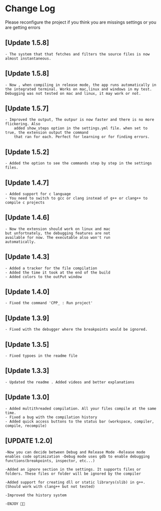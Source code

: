 # Change Log

Please reconfigure the project if you think you are missings settings or you are getting errors

## [Update 1.5.8]
    - The system that that fetches and filters the source files is now almost instantaneous.


## [Update 1.5.8]

    - Now , when compiling in release mode, the app runs automatically in the integrated terminal. Works on mac,linux and windows in my test.
    Debugging was not tested on mac and linux, it may work or not.

## [Update 1.5.7]

    - Improved the output, The outpur is now faster and there is no more flickering. Also
        added show_steps option in the settings.yml file. when set to true, the extension output the command
        that ran for each. Perfect for learning or for finding errors.

## [Update 1.5.2]

    - Added the option to see the commands step by step in the settings files.

## [Update 1.4.7]

    - Added support for c language
    - You need to switch to gcc or clang instead of g++ or clang++ to compile c projects

## [Update 1.4.6]

    - Now the extension should work on linux and mac
    but unfortnately, the debugging features are not
    available for now. The executable also won't run
    automatically.

## [Update 1.4.3]

    - Added a tracker for the file compilation
    - Added the time it took at the end of the build
    - Added colors to the outPut window

## [Update 1.4.0]

    - Fixed the command 'CPP_ : Run project'

## [Update 1.3.9]

    - Fixed with the debugger where the breakpoints would be ignored.

## [Update 1.3.5]

    - Fixed typoes in the readme file

## [Update 1.3.3]

    - Updated the readme . Added videos and better explanations

## [Update 1.3.0]

    - Added multithreaded compilation. All your files compile at the same time.
    - Fixed a bug with the compilation history
    - Added quick access buttons to the status bar (workspace, compiler, compile, recompile)

## [UPDATE 1.2.0]

    -Now you can decide between Debug and Release Mode -Release mode enables code optimization -Debug mode uses gdb to enable debugging functions(breakpoints, inspector, etc...)

    -Added an ignore section in the settings. It supports files or folders. These files or folder will be ignored by the compiler

    -Added support for creating dll or static librarys(slib) in g++. (Should work with clang++ but not tested)

    -Improved the history system

    -ENJOY 🎉🎉
